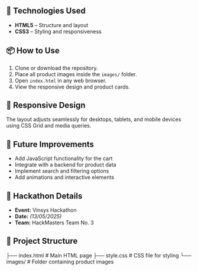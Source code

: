 
## 🧾 Technologies Used

- **HTML5** – Structure and layout  
- **CSS3** – Styling and responsiveness 
## 📦 How to Use

1. Clone or download the repository.  
2. Place all product images inside the `images/` folder.  
3. Open `index.html` in any web browser.  
4. View the responsive design and product cards.

## 📱 Responsive Design

The layout adjusts seamlessly for desktops, tablets, and mobile devices using CSS Grid and media queries.

## 📌 Future Improvements

- Add JavaScript functionality for the cart  
- Integrate with a backend for product data  
- Implement search and filtering options  
- Add animations and interactive elements  

## 🎉 Hackathon Details

- **Event:** Vinsys Hackathon  
- **Date:** _(13/05/2025)_  
- **Team:** HackMasters Team No. 3

## 📂 Project Structure

├── index.html    # Main HTML page
├── style.css     # CSS file for styling
└── images/       # Folder containing product images
